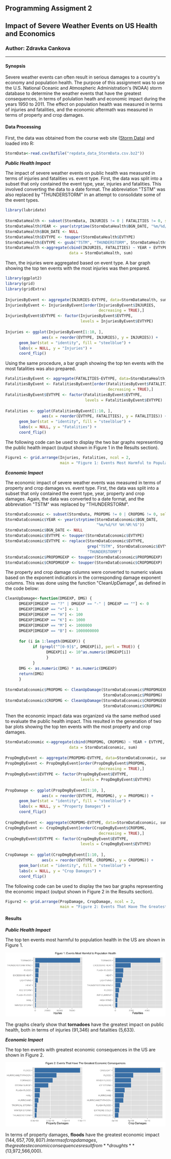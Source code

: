 ## Programming Assigment 2
## Impact of Severe Weather Events on US Health and Economics
### Author: Zdravka Cankova   

---

#### Synopsis

Severe weather events can often result in serious damages to a country's economy and population health. The purpose of this assignment was to use the U.S. National Oceanic and Atmospheric Administration's (NOAA) storm database to determine the weather events that have the greatest consequences, in terms of polulation heath and economic impact during the years 1950 to 2011. The effect on population health was measured in terms of injuries and fatalities, and the economic aftermath was measured in terms of property and crop damages.   
   
#### Data Processing

First, the data was obtained from the course web site ([Storm Data](https://d396qusza40orc.cloudfront.net/repdata%2Fdata%2FStormData.csv.bz2)) and loaded into R:

```r
StormData<-read.csv(bzfile("repdata_data_StormData.csv.bz2"))
```

***Public Health Impact***
   
The impact of severe weather events on public health was measured in terms of injuries and fatalities vs. event type. First, the data was split into a subset that only contained the event type, year, injuries and fatalities. This involved converting the data to a date format. The abbreviation "TSTM" was also replaced by "THUNDERSTORM" in an attempt to consolidate some of the event types.

```r
library(lubridate)

StormDataHealth <- subset(StormData, INJURIES != 0 | FATALITIES != 0, select = c(BGN_DATE, EVTYPE, INJURIES, FATALITIES))
StormDataHealth$YEAR <- year(strptime(StormDataHealth$BGN_DATE, "%m/%d/%Y %H:%M:%S"))
StormDataHealth$BGN_DATE <- NULL
StormDataHealth$EVTYPE <- toupper(StormDataHealth$EVTYPE)
StormDataHealth$EVTYPE <- gsub("TSTM", "THUNDERSTORM", StormDataHealth$EVTYPE)
StormDataHealth <-aggregate(cbind(INJURIES, FATALITIES) ~ YEAR + EVTYPE,
                            data = StormDataHealth, sum)
```

Then, the injuries were aggregated based on event type. A bar graph showing the top ten events with the most injuries was then prepared.

```r
library(ggplot2)
library(grid)
library(gridExtra)

InjuriesByEvent <- aggregate(INJURIES~EVTYPE, data=StormDataHealth, sum)
InjuriesByEvent <- InjuriesByEvent[order(InjuriesByEvent$INJURIES,
                                         decreasing = TRUE),]
InjuriesByEvent$EVTYPE <- factor(InjuriesByEvent$EVTYPE,
                                 levels = InjuriesByEvent$EVTYPE)

Injuries <- ggplot(InjuriesByEvent[1:10, ],
                aes(x = reorder(EVTYPE, INJURIES), y = INJURIES)) +
      geom_bar(stat = "identity", fill = "steelblue") +
      labs(x = NULL, y = "Injuries") +
      coord_flip()
```

Using the same procedure, a bar graph showing the top ten events with the most fatalities was also prepared.

```r
FatalitiesByEvent <- aggregate(FATALITIES~EVTYPE, data=StormDataHealth, sum)
FatalitiesByEvent <- FatalitiesByEvent[order(FatalitiesByEvent$FATALITIES,
                                             decreasing = TRUE),]
FatalitiesByEvent$EVTYPE <- factor(FatalitiesByEvent$EVTYPE,
                                   levels = FatalitiesByEvent$EVTYPE)

Fatalities <- ggplot(FatalitiesByEvent[1:10, ], 
                aes(x = reorder(EVTYPE, FATALITIES), y = FATALITIES)) +
      geom_bar(stat = "identity", fill = "steelblue") +
      labs(x = NULL, y = "Fatalities") +
      coord_flip()
```

The following code can be used to display the two bar graphs representing the public health impact (output shown in Figure 1 in the Results section).

```r
Figure1 <- grid.arrange(Injuries, Fatalities, ncol = 2, 
                        main = "Figure 1: Events Most Harmful to Population Health")
```

***Economic Impact***
   
The economic impact of severe weather events was measured in terms of property and crop damages vs. event type. First, the data was split into a subset that only contained the event type, year, property and crop damages. Again, the data was converted to a date format, and the abbreviation "TSTM" was replaced by "THUNDERSTORM".

```r
StormDataEconomic <- subset(StormData, PROPDMG != 0 | CROPDMG != 0, select = c(BGN_DATE, EVTYPE, PROPDMG, PROPDMGEXP, CROPDMG, CROPDMGEXP))
StormDataEconomic$YEAR <- year(strptime(StormDataEconomic$BGN_DATE,
                                        "%m/%d/%Y %H:%M:%S"))
StormDataEconomic$BGN_DATE <- NULL
StormDataEconomic$EVTYPE <- toupper(StormDataEconomic$EVTYPE)
StormDataEconomic$EVTYPE <- replace(StormDataEconomic$EVTYPE,
                                    grep("TSTM", StormDataEconomic$EVTYPE),
                                    "THUNDERSTORM")
StormDataEconomic$PROPDMGEXP <- toupper(StormDataEconomic$PROPDMGEXP)
StormDataEconomic$CROPDMGEXP <- toupper(StormDataEconomic$CROPDMGEXP)
```

The property and crop damage columns were converted to numeric values based on the exponent indicatiors in the corresponding damage exponent columns. This was done using the function "CleanUpDamage", as defined in the code below:

```r
CleanUpDamage<-function(DMGEXP, DMG) {
      DMGEXP[DMGEXP == "?" | DMGEXP == "-" | DMGEXP == ""] <- 0
      DMGEXP[DMGEXP == "+"] <- 1
      DMGEXP[DMGEXP == "H"] <- 100
      DMGEXP[DMGEXP == "K"] <- 1000
      DMGEXP[DMGEXP == "M"] <- 1000000
      DMGEXP[DMGEXP == "B"] <- 1000000000
      
      for (i in 1:length(DMGEXP)) {
            if (grepl("^[0-9]$", DMGEXP[i], perl = TRUE)) {
                  DMGEXP[i] <- 10^as.numeric(DMGEXP[i])
                  }   
            } 
      DMG <- as.numeric(DMG) * as.numeric(DMGEXP)
      return(DMG)
      }

StormDataEconomic$PROPDMG <- CleanUpDamage(StormDataEconomic$PROPDMGEXP,
                                           StormDataEconomic$PROPDMG)
StormDataEconomic$CROPDMG <- CleanUpDamage(StormDataEconomic$CROPDMGEXP,
                                           StormDataEconomic$CROPDMG)
```

Then the economic impact data was organized via the same method used to evaluate the public health impact. This resulted in the generation of two bar plots showing the top ten events with the most property and crop damages.

```r
StormDataEconomic <-aggregate(cbind(PROPDMG, CROPDMG) ~ YEAR + EVTYPE,
                            data = StormDataEconomic, sum)

PropDmgByEvent <- aggregate(PROPDMG~EVTYPE, data=StormDataEconomic, sum)
PropDmgByEvent <- PropDmgByEvent[order(PropDmgByEvent$PROPDMG,
                                         decreasing = TRUE),]
PropDmgByEvent$EVTYPE <- factor(PropDmgByEvent$EVTYPE,
                                 levels = PropDmgByEvent$EVTYPE)

PropDamage <- ggplot(PropDmgByEvent[1:10, ],
                aes(x = reorder(EVTYPE, PROPDMG), y = PROPDMG)) +
      geom_bar(stat = "identity", fill = "steelblue") +
      labs(x = NULL, y = "Property Damages") +
      coord_flip()

CropDmgByEvent <- aggregate(CROPDMG~EVTYPE, data=StormDataEconomic, sum)
CropDmgByEvent <- CropDmgByEvent[order(CropDmgByEvent$CROPDMG,
                                         decreasing = TRUE),]
CropDmgByEvent$EVTYPE <- factor(CropDmgByEvent$EVTYPE,
                                 levels = CropDmgByEvent$EVTYPE)

CropDamage <- ggplot(CropDmgByEvent[1:10, ],
                aes(x = reorder(EVTYPE, CROPDMG), y = CROPDMG)) +
      geom_bar(stat = "identity", fill = "steelblue") +
      labs(x = NULL, y = "Crop Damages") +
      coord_flip()
```

The following code can be used to display the two bar graphs representing the economic impact (output shown in Figure 2 in the Results section).

```r
Figure2 <- grid.arrange(PropDamage, CropDamage, ncol = 2, 
                        main = "Figure 2: Events That Have The Greatest Economic Consequences")
```
   
#### Results   

***Public Health Impact***   

The top ten events most harmful to population health in the US are shown in Figure 1.
   
![](PA2_files/figure-html/unnamed-chunk-10-1.png) 

The graphs clearly show that **tornadoes** have the greatest impact on public health, both in terms of injuries (91,346) and fatalities (5,633).

***Economic Impact***   

The top ten events with greatest economic consequences in the US are shown in Figure 2.
   
![](PA2_files/figure-html/unnamed-chunk-11-1.png) 

In terms of property damages, **floods** have the greatest economic impact ($144,657,709,807). In terms of crop damages, the greatest economic consequences result from **droughts** ($13,972,566,000).
